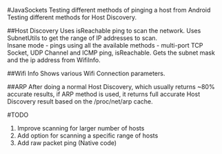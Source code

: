 #JavaSockets
Testing different methods of pinging a host from Android  
Testing different methods for Host Discovery.

##Host Discovery
Uses isReachable ping to scan the network. Uses SubnetUtils to get the range of IP addresses to scan.  
Insane mode - pings using all the available methods - multi-port TCP Socket, UDP Channel and ICMP ping, isReachable.
Gets the subnet mask and the ip address from WifiInfo.

##Wifi Info
Shows various Wifi Connection parameters.  

##ARP
After doing a normal Host Discovery, which usually returns ~80% accurate results, if ARP method is used, it returns full accurate Host Discovery result based on the /proc/net/arp cache.  

#TODO
1) Improve scanning for larger number of hosts  
2) Add option for scanning a specific range of hosts
3) Add raw packet ping (Native code)